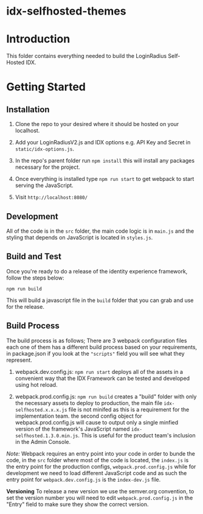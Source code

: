 # idx-selfhosted-themes

# Introduction 

This folder contains everything needed to build the LoginRadius Self-Hosted IDX.


# Getting Started

## Installation

1. Clone the repo to your desired where it should be hosted on your localhost.

2. Add your LoginRadiusV2.js and IDX options e.g. API Key and Secret in `static/idx-options.js`. 

3. In the repo's parent folder run `npm install` this will install any packages necessary for the project.

4. Once everything is installed type `npm run start` to get webpack to start serving the JavaScript.

5. Visit `http://localhost:8080/`

## Development

All of the code is in the `src` folder, the main code logic is in `main.js` and the styling that depends on JavaScript is located in `styles.js`.

## Build and Test

Once you're ready to do a release of the identity experience framework, follow the steps below:

`npm run build`

This will build a javascript file in the `build` folder that you can grab and use for the release.


## Build Process

The build process is as follows; There are 3 webpack configuration files each one of them has a different build process based on your requirements, in package.json if you look at the `"scripts"` field you will see what they represent.

1. webpack.dev.config.js: `npm run start` deploys all of the assets in a convenient way that the IDX Framework can be tested and developed using hot reload.

2. webpack.prod.config.js: `npm run build` creates a "build" folder with only the necessary assets to deploy to production, the main file `idx-selfhosted.x.x.x.js` file is not minifed as this is a requirement for the implementation team. the second config object for webpack.prod.config.js will cause to output only a single minfied version of the framework's JavaScript named `idx-selfhosted.1.3.0.min.js`. This is useful for the product team's inclusion in the Admin Console. 

*Note:* Webpack requires an entry point into your code in order to bunde the code, in the `src` folder where most of the code is located, the `index.js` is the entry point for the production configs, `webpack.prod.config.js` while for development we need to load different JavaScript code and as such the entry point for `webpack.dev.config.js` is the `index-dev.js` file.

**Versioning** To release a new version we use the semver.org convention, to set the version number you will need to edit `webpack.prod.config.js` in the "Entry" field to make sure they show the correct version. 
